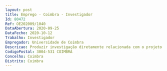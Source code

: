 ```yaml
--- 
layout: post
title: Emprego - Coimbra - Investigador
Id: 80472
Ref: OE202009/1040
DataAbertura: 2020-09-25
DataFecho: 2020-10-12
Trabalho: Investigador
Empregador: Universidade de Coimbra
Descricao: Produzir investigação diretamente relacionada com o projeto geral e ou os projetos complementares em curso do Centro. Essa produção tem de traduzir  se em   publicações  de  artigos  em  inglês  em  revistas  da  especialidade  de  Estudos  Clássicos  ou  afins,  presentes  no  topo  dos  mais  reputados  índices  internacionais   publicação  de  livro(s)  em  inglês em editoras internacionais de topo, integrando como coautor(es) outro(s) investigador(es) do Centro  organização, em colaboração com outros membros do Centro, de eventos científicos no estrangeiro e ou em coorganização com instituições internacionais de prestígio na área dos Estudos Clássicos. Disponibilidade para assegurar a lecionação de cursos de verão, cursos livres ou disciplinas dos cursos de mestrado e doutoramento associados ao Centro, dentro dos limites previstos na lei.
CodigoPostal: 3004-531 COIMBRA
Concelho: Coimbra
Distrito: Coimbra
--- 
```

